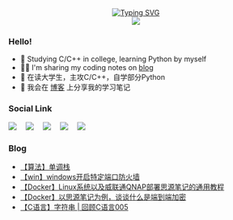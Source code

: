 <div align="center">
  <!-- 动态打字效果 -->
  <a href="https://blog.sunguoqi.com/">
      <img src="https://readme-typing-svg.demolab.com?font=Fira+Code&pause=1000&width=435&lines=printf(%22Hello%2C%20World!%22);慕雪祝您生活愉快!&center=true&size=26" alt="Typing SVG" />
  </a></br>
  <img src="https://github-readme-streak-stats.herokuapp.com/?user=musnows">
</div>
<!--
<div align="right">
  <img src="https://github-readme-streak-stats.herokuapp.com/?user=musnows"></br>
  <img src="https://stats.justsong.cn/api/csdn?id=muxuen&theme=gruvbox_light"></br>
</div>
<img align="right" src="https://github-readme-stats.vercel.app/api?username=musnows&show_icons=true&icon_color=CE1D2D&text_color=718096&bg_color=ffffff&hide_title=true" />
-->

### Hello!

* 🎑 Studying C/C++ in college, learning Python by myself
* 😶‍🌫️ I'm sharing my coding notes on [blog](https://blog.musnow.top/?utm_source=github)
* 📕 在读大学生，主攻C/C++，自学部分Python
* 🎉 我会在 [博客](https://blog.musnow.top/?utm_source=github) 上分享我的学习笔记


### Social Link

<a href="https://blog.musnow.top/"><img src="https://img.shields.io/badge/Hexo-博客-blue" /></a>&emsp;
<a href="https://blog.csdn.net/muxuen?spm=1010.2135.3001.5343"><img src="https://img.shields.io/badge/CSDN-博客-c32136" /></a>&emsp;
<a href="https://www.zhihu.com/people/musnows/"><img src="https://img.shields.io/badge/Zhihu-知乎-blue" /></a>&emsp;
<a href="https://gitee.com/musnow"><img src="https://img.shields.io/badge/Gitee-学习仓库-red" /></a>&emsp;
<img src="https://visitor-badge.glitch.me/badge?page_id=musnows">


### Blog

<!-- BLOG-POST-LIST:START -->
- [【算法】单调栈](https://blog.musnow.top/posts/1452956128/)
- [【win】windows开启特定端口防火墙](https://blog.musnow.top/posts/2580738879/)
- [【Docker】Linux系统以及威联通QNAP部署思源笔记的通用教程](https://blog.musnow.top/posts/3021867507/)
- [【Docker】以思源笔记为例，谈谈什么是端到端加密](https://blog.musnow.top/posts/1936212186/)
- [【C语言】字符串 | 回顾C语言005](https://blog.musnow.top/posts/321211845/)
<!-- BLOG-POST-LIST:END -->
